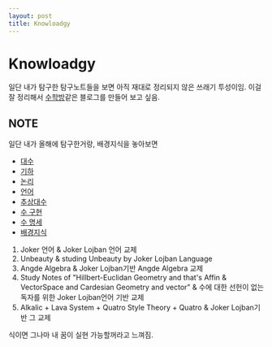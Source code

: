 ```yaml
---
layout: post
title: Knowloadgy
---
```


# Knowloadgy

일단 내가 탐구한 탐구노트들을 보면 아직 재대로 정리되지 않은 쓰래기 투성이임.
이걸 잘 정리해서 [수학방](https://mathbang.net)같은 블로그를 만들어 보고 싶음.

## NOTE

일단 내가 올해에 탐구한거랑, 배경지식을 놓아보면

 + [대수](https://faraway6834.github.io/unbeauty/privateNote/Alkali/alkali)
 + [기하](https://faraway6834.github.io/unbeauty/privateNote/Alkali/Forbidden/Personal/%EA%B8%B0%ED%95%98)
 + [논리](https://faraway6834.github.io/unbeauty/privateNote/Alkali/Forbidden/AngdeAlgebra)
 + [언어](https://faraway6834.github.io/unbeauty/privateNote/Alkali/Forbidden/Personal/HLFW/Joker)
 + [추상대수](https://faraway6834.github.io/unbeauty/privateNote/Alkali/Forbidden/Personal/Lava)
 + [수 구현](https://faraway6834.github.io/unbeauty/privateNote/Alkali/Forbidden/Personal/Quatro)
 + [수 명세](https://faraway6834.github.io/unbeauty/privateNote/Alkali/Forbidden/Personal/ideas)
 + [배경지식](https://proofmood.mindconnect.cc/pm_text/ko/proofmood_manual.pdf)

1. Joker 언어 & Joker Lojban 언어 교제
2. Unbeauty & studing Unbeauty by Joker Lojban Language
3. Angde Algebra & Joker Lojban기반 Angde Algebra 교제
4. Study Notes of "Hillbert-Euclidan Geometry and that's Affin & VectorSpace and Cardesian Geometry and vector" & 수에 대한 선헌이 없는 독자를 위한 Joker Lojban언어 기반 교제
5. Alkalic + Lava System + Quatro Style Theory + Quatro & Joker Lojban기반 그 교제

식이면 그나마 내 꿈이 실현 가능할꺼라고 느껴짐.
